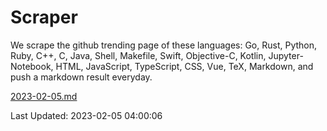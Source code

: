 # Scraper

We scrape the github trending page of these languages: Go, Rust, Python, Ruby, C++, C, Java, Shell, Makefile, Swift, Objective-C, Kotlin, Jupyter-Notebook, HTML, JavaScript, TypeScript, CSS, Vue, TeX, Markdown, and push a markdown result everyday.

[2023-02-05.md](https://github.com/yangwenmai/github-trending-backup/blob/master/2023-02-05.md)

Last Updated: 2023-02-05 04:00:06